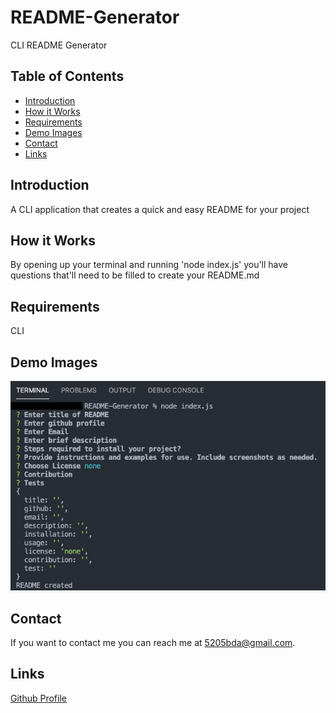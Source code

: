 # README-Generator
CLI README Generator

## Table of Contents
* [Introduction](#introduction) 
* [How it Works](#how-it-works)
* [Requirements](#requirements)
* [Demo Images](#demo-images)
* [Contact](#contact)
* [Links](#links)

## Introduction
A CLI application that creates a quick and easy README for your project

## How it Works
By opening up your terminal and running 'node index.js' you'll have questions that'll 
need to be filled to create your README.md  

## Requirements
CLI

## Demo Images

![screenshot](assets/images/terminal.png) 

## Contact
If you want to contact me you can reach me at 5205bda@gmail.com.

## Links
[Github Profile](https://github.com/banda-adrian)
